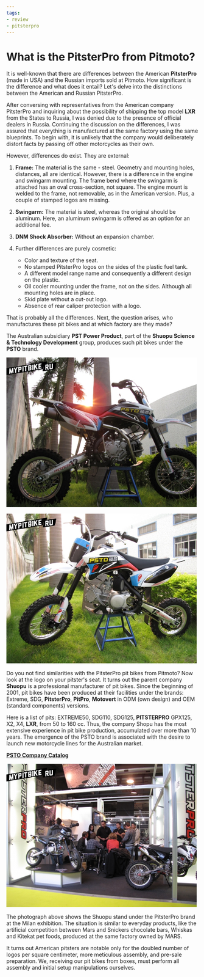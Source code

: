 ```yaml
---
tags:
- review
- pitsterpro
---
```


# What is the PitsterPro from Pitmoto?

It is well-known that there are differences between the American **PitsterPro** (made in USA) and the Russian imports sold at Pitmoto. How significant is the difference and what does it entail? Let's delve into the distinctions between the American and Russian PitsterPro.

After conversing with representatives from the American company PitsterPro and inquiring about the possibility of shipping the top model **LXR** from the States to Russia, I was denied due to the presence of official dealers in Russia. Continuing the discussion on the differences, I was assured that everything is manufactured at the same factory using the same blueprints. To begin with, it is unlikely that the company would deliberately distort facts by passing off other motorcycles as their own.

However, differences do exist. They are external:

1. **Frame:** The material is the same - steel. Geometry and mounting holes, distances, all are identical. However, there is a difference in the engine and swingarm mounting. The frame bend where the swingarm is attached has an oval cross-section, not square. The engine mount is welded to the frame, not removable, as in the American version. Plus, a couple of stamped logos are missing.

2. **Swingarm:** The material is steel, whereas the original should be aluminum. Here, an aluminum swingarm is offered as an option for an additional fee.

3. **DNM Shock Absorber:** Without an expansion chamber.

4. Further differences are purely cosmetic:
    - Color and texture of the seat.
    - No stamped PitsterPro logos on the sides of the plastic fuel tank.
    - A different model range name and consequently a different design on the plastic.
    - Oil cooler mounting under the frame, not on the sides. Although all mounting holes are in place.
    - Skid plate without a cut-out logo.
    - Absence of rear caliper protection with a logo.

That is probably all the differences. Next, the question arises, who manufactures these pit bikes and at which factory are they made?

The Australian subsidiary **PST Power Product**, part of the **Shuopu Science & Technology Development** group, produces such pit bikes under the **PSTO** brand.

![PSTO](../../../static/img/5406129969.jpg "PSTO")

![PSTO pitbike](../../../static/img/4ea281.jpg "PSTO pitbike")

Do you not find similarities with the PitsterPro pit bikes from Pitmoto? Now look at the logo on your pitster's seat. It turns out the parent company **Shuopu** is a professional manufacturer of pit bikes. Since the beginning of 2001, pit bikes have been produced at their facilities under the brands: Extreme, SDG, **PitsterPro**, **PitPro**, **Motovert** in ODM (own design) and OEM (standard components) versions.

Here is a list of pits: EXTREME50, SDG110, SDG125, **PITSTERPRO** GPX125, X2, X4, **LXR**, from 50 to 160 cc. Thus, the company Shopu has the most extensive experience in pit bike production, accumulated over more than 10 years. The emergence of the PSTO brand is associated with the desire to launch new motorcycle lines for the Australian market.

[**PSTO Company Catalog**](http://www.psto.com.au/userfiles/pdf/20101018131040PSTO20bike.pdf)

![PSTO PitsterPro](../../../static/img/2d46e62f88.jpg "PSTO PitsterPro")

The photograph above shows the Shuopu stand under the PitsterPro brand at the Milan exhibition. The situation is similar to everyday products, like the artificial competition between Mars and Snickers chocolate bars, Whiskas and Kitekat pet foods, produced at the same factory owned by MARS.

It turns out American pitsters are notable only for the doubled number of logos per square centimeter, more meticulous assembly, and pre-sale preparation. We, receiving our pit bikes from boxes, must perform all assembly and initial setup manipulations ourselves.
